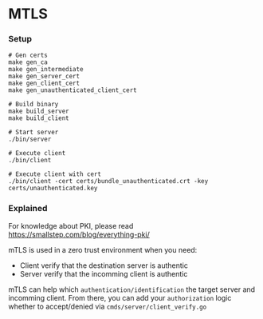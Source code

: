 # MTLS

### Setup

```
# Gen certs
make gen_ca
make gen_intermediate
make gen_server_cert
make gen_client_cert
make gen_unauthenticated_client_cert

# Build binary
make build_server
make build_client
```

```
# Start server
./bin/server

# Execute client
./bin/client 

# Execute client with cert
./bin/client -cert certs/bundle_unauthenticated.crt -key certs/unauthenticated.key
```

### Explained

For knowledge about PKI, please read https://smallstep.com/blog/everything-pki/

mTLS is used in a zero trust environment when you need:
- Client verify that the destination server is authentic
- Server verify that the incomming client is authentic

mTLS can help which `authentication/identification` the target server and incomming client. From there, you can add your `authorization` logic whether to accept/denied via `cmds/server/client_verify.go`

